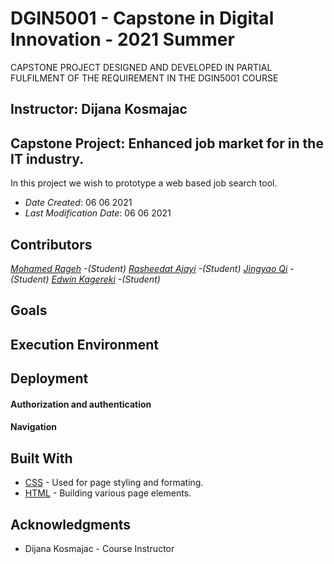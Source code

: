 # DGIN5001 - Capstone in Digital Innovation - 2021 Summer
CAPSTONE PROJECT DESIGNED AND DEVELOPED IN PARTIAL FULFILMENT OF THE REQUIREMENT IN THE DGIN5001 COURSE

<!--- The following README.md sample file was adapted from https://gist.github.com/PurpleBooth/109311bb0361f32d87a2#file-readme-template-md by Gabriella Mosquera for academic use ---> 
<!--- You may delete any comments in this sample README.md file. If needing to use as a .txt file then simply delete all comments, edit as needed, and save as a README.txt file --->
## Instructor: Dijana Kosmajac
## Capstone Project: Enhanced job market for in the IT industry.

In this project we wish to prototype a web based job search tool.

* *Date Created*: 06 06 2021
* *Last Modification Date*: 06 06 2021

## Contributors


*[Mohamed Rageh](mh801085@dal.ca) -(Student)*
*[Rasheedat Ajayi](Rasheedat.Ajayi@dal.ca) -(Student)*
*[Jingyao Qi](jn252976@dal.ca) -(Student)*
*[Edwin Kagereki](Kagereki@dal.ca) -(Student)*


<!---* [Edwin M. Kagereki](Kagereki@dal.ca) - *(Role)*
* [Name](email@dal.ca) - *(Role)*
* [Name](email@dal.ca) - *(Role)*
* [Name](email@dal.ca) - *(Role)*
* [Name](email@dal.ca) - *(Role)*--->




## Goals



## Execution Environment



## Deployment



#### Authorization and authentication




#### Navigation


## Built With

<!--- Provide a list of the frameworks used to build this application, your list should include the name of the framework used, the url where the framework is available for download and what the framework was used for, see the example below --->


* [CSS](https://developer.mozilla.org/en-US/docs/Web/CSS) - Used for page styling and formating.
* [HTML](https://html.com) - Building various page elements.


## Acknowledgments

* Dijana Kosmajac - Course Instructor

